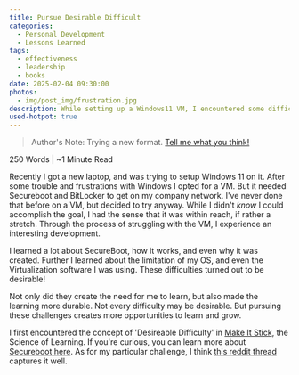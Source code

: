 ```yaml
---
title: Pursue Desirable Difficult
categories:
  - Personal Development
  - Lessons Learned
tags:
  - effectiveness
  - leadership
  - books
date: 2025-02-04 09:30:00
photos: 
  - img/post_img/frustration.jpg
description: While setting up a Windows11 VM, I encountered some difficulty. But these difficulties ended up helping me learn!
used-hotpot: true
---
```

> Author's Note: Trying a new format. [Tell me what you think!](mailto:daniel@scheufler.io)

250 Words | ~1 Minute Read

Recently I got a new laptop, and was trying to setup Windows 11 on it. After some trouble and frustrations with Windows I opted for a VM. But it needed Secureboot and BitLocker to get on my company network. I've never done that before on a VM, but decided to try anyway.
While I didn't _know_ I could accomplish the goal, I had the sense that it was within reach, if rather a stretch.
Through the process of struggling with the VM, I experience an interesting development.

I learned a lot about SecureBoot, how it works, and even why it was created. Further I learned about the limitation of my OS, and even the Virtualization software I was using. These difficulties turned out to be desirable!

Not only did they create the need for me to learn, but also made the learning more durable.
Not every difficulty may be desirable. But pursuing these challenges creates more opportunities to learn and grow.

I first encountered the concept of 'Desireable Difficulty' in [Make It Stick](https://www.amazon.com/dp/0674729013/), the Science of Learning.
If you're curious, you can learn more about [Secureboot here](https://en.wikipedia.org/wiki/UEFI#Secure_Boot).
As for my particular challenge, I think [this reddit thread](https://www.reddit.com/r/NixOS/comments/qd7rg6/difficulties_with_libvirt_qemu_hooks_ovmf_secboot/?rdt=35945) captures it well. 
